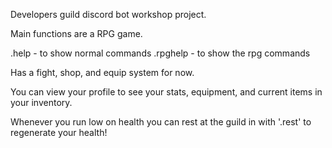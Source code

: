 Developers guild discord bot workshop project.

Main functions are a RPG game.

.help - to show normal commands
.rpghelp - to show the rpg commands

Has a fight, shop, and equip system for now.

You can view your profile to see your stats, equipment, and current items in your inventory.

Whenever you run low on health you can rest at the guild in with '.rest' to regenerate your health!
